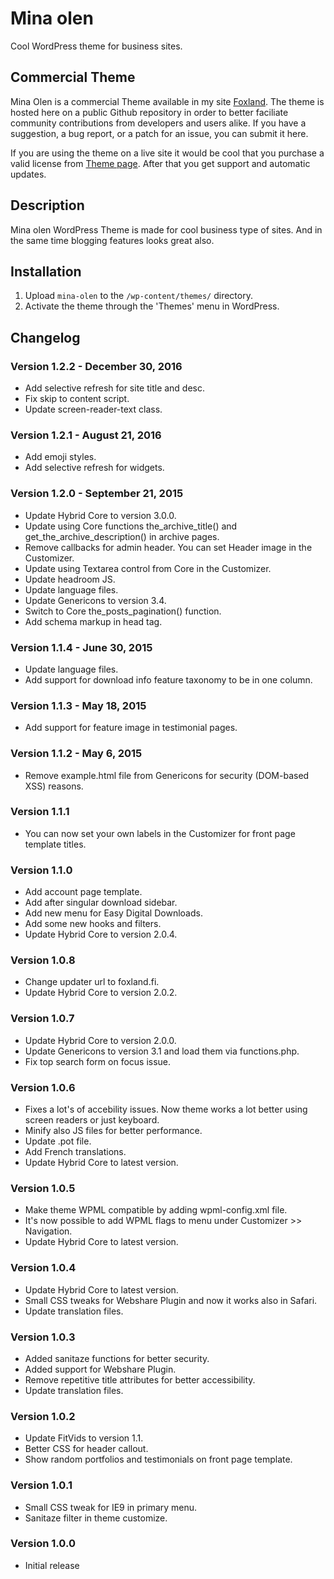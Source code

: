 # Mina olen

Cool WordPress theme for business sites.

## Commercial Theme

Mina Olen is a commercial Theme available in my site [Foxland](https://foxland.fi/downloads/mina-olen/). The theme is hosted here
on a public Github repository in order to better faciliate community contributions from developers and users alike.
If you have a suggestion, a bug report, or a patch for an issue, you can submit it here.

If you are using the theme on a live site it would be cool that you purchase a valid license from [Theme page](https://foxland.fi/downloads/mina-olen/).
After that you get support and automatic updates.

## Description

Mina olen WordPress Theme is made for cool business type of sites.
And in the same time blogging features looks great also.

## Installation

1. Upload `mina-olen` to the `/wp-content/themes/` directory.
1. Activate the theme through the 'Themes' menu in WordPress.

## Changelog

### Version 1.2.2 - December 30, 2016

* Add selective refresh for site title and desc.
* Fix skip to content script.
* Update screen-reader-text class.

### Version 1.2.1 - August 21, 2016

* Add emoji styles.
* Add selective refresh for widgets.

### Version 1.2.0 - September 21, 2015

* Update Hybrid Core to version 3.0.0.
* Update using Core functions the_archive_title() and get_the_archive_description() in archive pages.
* Remove callbacks for admin header. You can set Header image in the Customizer.
* Update using Textarea control from Core in the Customizer.
* Update headroom JS.
* Update language files.
* Update Genericons to version 3.4.
* Switch to Core the_posts_pagination() function.
* Add schema markup in head tag.

### Version 1.1.4 - June 30, 2015

* Update language files.
* Add support for download info feature taxonomy to be in one column.

### Version 1.1.3 - May 18, 2015

* Add support for feature image in testimonial pages.

### Version 1.1.2 - May 6, 2015

* Remove example.html file from Genericons for security (DOM-based XSS) reasons.

### Version 1.1.1

* You can now set your own labels in the Customizer for front page template titles.

### Version 1.1.0

* Add account page template.
* Add after singular download sidebar.
* Add new menu for Easy Digital Downloads.
* Add some new hooks and filters.
* Update Hybrid Core to version 2.0.4.

### Version 1.0.8

* Change updater url to foxland.fi.
* Update Hybrid Core to version 2.0.2.

### Version 1.0.7

* Update Hybrid Core to version 2.0.0.
* Update Genericons to version 3.1 and load them via functions.php.
* Fix top search form on focus issue.

### Version 1.0.6

* Fixes a lot's of accebility issues. Now theme works a lot better using screen readers or just keyboard.
* Minify also JS files for better performance.
* Update .pot file.
* Add French translations.
* Update Hybrid Core to latest version.

### Version 1.0.5

* Make theme WPML compatible by adding wpml-config.xml file.
* It's now possible to add WPML flags to menu under Customizer >> Navigation.
* Update Hybrid Core to latest version.

### Version 1.0.4

* Update Hybrid Core to latest version.
* Small CSS tweaks for Webshare Plugin and now it works also in Safari.
* Update translation files.

### Version 1.0.3

* Added sanitaze functions for better security.
* Added support for Webshare Plugin.
* Remove repetitive title attributes for better accessibility.
* Update translation files.

### Version 1.0.2

* Update FitVids to version 1.1.
* Better CSS for header callout.
* Show random portfolios and testimonials on front page template.

### Version 1.0.1

* Small CSS tweak for IE9 in primary menu.
* Sanitaze filter in theme customize.

### Version 1.0.0

* Initial release